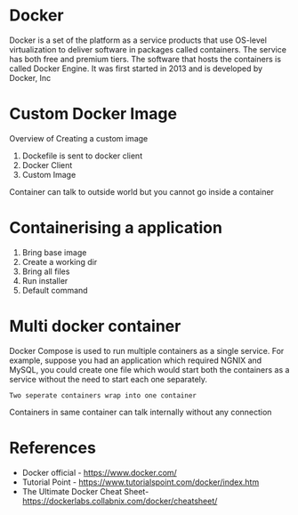 # Docker

Docker is a set of the platform as a service products that use OS-level virtualization to deliver software in packages called containers. The service has both free and premium tiers. The software that hosts the containers is called Docker Engine. It was first started in 2013 and is developed by Docker, Inc

# Custom Docker Image

Overview of Creating a custom image

1. Dockefile is sent to docker client
2. Docker Client
3. Custom Image

Container can talk to outside world but you cannot go inside a container

# Containerising a application

1. Bring base image
2. Create a working dir
3. Bring all files
4. Run installer
5. Default command

# Multi docker container

Docker Compose is used to run multiple containers as a single service. For example, suppose you had an application which required NGNIX and MySQL, you could create one file which would start both the containers as a service without the need to start each one separately.

`Two seperate containers wrap into one container`

Containers in same container can talk internally without any connection

# References

- Docker official - https://www.docker.com/
- Tutorial Point - https://www.tutorialspoint.com/docker/index.htm
- The Ultimate Docker Cheat Sheet- https://dockerlabs.collabnix.com/docker/cheatsheet/
